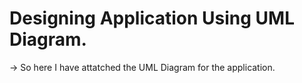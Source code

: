# Designing Application Using UML Diagram.

-> So here I have attatched the UML Diagram for the application. 
